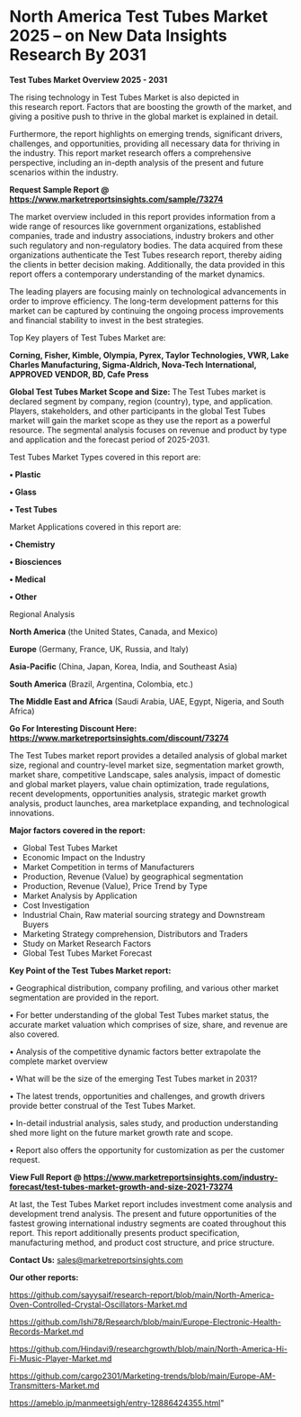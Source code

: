 # North America Test Tubes Market 2025 – on New Data Insights Research By 2031

<Strong> Test Tubes Market Overview 2025 - 2031</strong>

The rising technology in Test Tubes Market is also depicted in this research report. Factors that are boosting the growth of the market, and giving a positive push to thrive in the global market is explained in detail.

Furthermore, the report highlights on emerging trends, significant drivers, challenges, and opportunities, providing all necessary data for thriving in the industry. This report market research offers a comprehensive perspective, including an in-depth analysis of the present and future scenarios within the industry.

<strong>Request Sample Report @ <a href=https://www.marketreportsinsights.com/sample/73274>https://www.marketreportsinsights.com/sample/73274</a></strong>

The market overview included in this report provides information from a wide range of resources like government organizations, established companies, trade and industry associations, industry brokers and other such regulatory and non-regulatory bodies. The data acquired from these organizations authenticate the Test Tubes research report, thereby aiding the clients in better decision making. Additionally, the data provided in this report offers a contemporary understanding of the market dynamics.

The leading players are focusing mainly on technological advancements in order to improve efficiency. The long-term development patterns for this market can be captured by continuing the ongoing process improvements and financial stability to invest in the best strategies.

Top Key players of Test Tubes Market are:

<strong>Corning, Fisher, Kimble, Olympia, Pyrex, Taylor Technologies, VWR, Lake Charles Manufacturing, Sigma-Aldrich, Nova-Tech International, APPROVED VENDOR, BD, Cafe Press</strong>

<strong><b>Global Test Tubes Market Scope and Size:</b></strong>
The Test Tubes market is declared segment by company, region (country), type, and application. Players, stakeholders, and other participants in the global Test Tubes market will gain the market scope as they use the report as a powerful resource. The segmental analysis focuses on revenue and product by type and application and the forecast period of 2025-2031.

Test Tubes Market Types covered in this report are:

<strong>• Plastic

• Glass

• Test Tubes</strong>

Market Applications covered in this report are:

<strong>• Chemistry

• Biosciences

• Medical

• Other</strong> 

Regional Analysis

<strong>North America</strong> (the United States, Canada, and Mexico)

<strong>Europe</strong> (Germany, France, UK, Russia, and Italy)

<strong>Asia-Pacific</strong> (China, Japan, Korea, India, and Southeast Asia)

<strong>South America</strong> (Brazil, Argentina, Colombia, etc.)

<strong>The Middle East and Africa</strong> (Saudi Arabia, UAE, Egypt, Nigeria, and South Africa)

<strong>Go For Interesting Discount Here: <a href=https://www.marketreportsinsights.com/discount/73274>https://www.marketreportsinsights.com/discount/73274</a></strong>

The Test Tubes market report provides a detailed analysis of global market size, regional and country-level market size, segmentation market growth, market share, competitive Landscape, sales analysis, impact of domestic and global market players, value chain optimization, trade regulations, recent developments, opportunities analysis, strategic market growth analysis, product launches, area marketplace expanding, and technological innovations.

<strong><b>Major factors covered in the report:</b></strong>
<ul>
  <li>Global Test Tubes Market </li>
  <li>Economic Impact on the Industry</li>
  <li>Market Competition in terms of Manufacturers</li>
  <li>Production, Revenue (Value) by geographical segmentation</li>
  <li>Production, Revenue (Value), Price Trend by Type</li>
  <li>Market Analysis by Application</li>
  <li>Cost Investigation</li>
  <li>Industrial Chain, Raw material sourcing strategy and Downstream Buyers</li>
  <li>Marketing Strategy comprehension, Distributors and Traders</li>
  <li>Study on Market Research Factors</li>
  <li>Global Test Tubes Market Forecast</li>
</ul>

<strong><b>Key Point of the Test Tubes Market report:</b></strong>

• Geographical distribution, company profiling, and various other market segmentation are provided in the report.

• For better understanding of the global Test Tubes market status, the accurate market valuation which comprises of size, share, and revenue are also covered.

• Analysis of the competitive dynamic factors better extrapolate the complete market overview

• What will be the size of the emerging Test Tubes market in 2031?

• The latest trends, opportunities and challenges, and growth drivers provide better construal of the Test Tubes Market.

• In-detail industrial analysis, sales study, and production understanding shed more light on the future market growth rate and scope.

• Report also offers the opportunity for customization as per the customer request.

<strong><b>View Full Report @ <a href=https://www.marketreportsinsights.com/industry-forecast/test-tubes-market-growth-and-size-2021-73274>https://www.marketreportsinsights.com/industry-forecast/test-tubes-market-growth-and-size-2021-73274</a></b></strong>


At last, the Test Tubes Market report includes investment come analysis and development trend analysis. The present and future opportunities of the fastest growing international industry segments are coated throughout this report. This report additionally presents product specification, manufacturing method, and product cost structure, and price structure.

<strong>Contact Us:</strong>
sales@marketreportsinsights.com

<strong>Our other reports:</strong>

<a href=https://github.com/sayysaif/research-report/blob/main/North-America-Oven-Controlled-Crystal-Oscillators-Market.md>https://github.com/sayysaif/research-report/blob/main/North-America-Oven-Controlled-Crystal-Oscillators-Market.md</a>

<a href=https://github.com/Ishi78/Research/blob/main/Europe-Electronic-Health-Records-Market.md>https://github.com/Ishi78/Research/blob/main/Europe-Electronic-Health-Records-Market.md</a>

<a href=https://github.com/Hindavi9/researchgrowth/blob/main/North-America-Hi-Fi-Music-Player-Market.md>https://github.com/Hindavi9/researchgrowth/blob/main/North-America-Hi-Fi-Music-Player-Market.md</a>

<a href=https://github.com/cargo2301/Marketing-trends/blob/main/Europe-AM-Transmitters-Market.md>https://github.com/cargo2301/Marketing-trends/blob/main/Europe-AM-Transmitters-Market.md</a>

<a href=https://ameblo.jp/manmeetsigh/entry-12886424355.html>https://ameblo.jp/manmeetsigh/entry-12886424355.html</a>"
